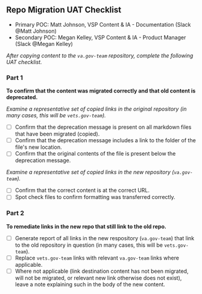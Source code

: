 ## Repo Migration UAT Checklist

- Primary POC: Matt Johnson, VSP Content & IA - Documentation (Slack @Matt Johnson)
- Secondary POC: Megan Kelley, VSP Content & IA - Product Manager (Slack @Megan Kelley)

_After copying content to the `va.gov-team` repository, complete the following UAT checklist._ 

### Part 1
**To confirm that the content was migrated correctly and that old content is deprecated.**

_Examine a representative set of copied links in the original repository (in many cases, this will be `vets.gov-team`)._ 
- [ ] Confirm that the deprecation message is present on all markdown files that have been migrated (copied). 
- [ ] Confirm that the deprecation message includes a link to the folder of the file's new location.
- [ ] Confirm that the original contents of the file is present below the deprecation message. 

_Examine a representative set of copied links in the new repository (`va.gov-team`)._
- [ ] Confirm that the correct content is at the correct URL. 
- [ ] Spot check files to confirm formatting was transferred correctly.

### Part 2
**To remediate links in the new repo that still link to the old repo.**

- [ ] Generate report of all links in the new respository (`va.gov-team`) that link to the old repository in question (in many cases, this will be `vets.gov-team`). 
- [ ] Replace `vets.gov-team` links with relevant `va.gov-team` links where applicable.
- [ ] Where not applicable (link destination content has not been migrated, will not be migrated, or relevant new link otherwise does not exist), leave a note explaining such in the body of the new content.
